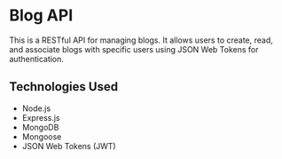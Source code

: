 # Blog API

This is a RESTful API for managing blogs. It allows users to create, read, and associate blogs with specific users using JSON Web Tokens for authentication.

## Technologies Used

- Node.js
- Express.js
- MongoDB
- Mongoose
- JSON Web Tokens (JWT)

